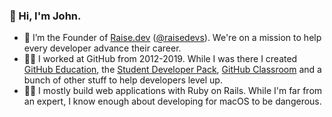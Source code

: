 ###  :wave: Hi, I'm John.
- 💼 I’m the Founder of [Raise.dev](https://raise.dev) ([@raisedevs](https://github.com/raisedevs)). We're on a mission to help every developer advance their career.
- 🐙🐱 I worked at GitHub from 2012-2019. While I was there I created [GitHub Education](https://education.github.com), the [Student Developer Pack](https://education.github.com/pack), [GitHub Classroom](https://education.github.com/classroom) and a bunch of other stuff to help developers level up.
- 👨‍💻 I mostly build web applications with Ruby on Rails. While I'm far from an expert, I know enough about developing for macOS to be dangerous.
